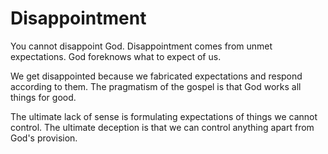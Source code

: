 # Disappointment

You cannot disappoint God.  Disappointment comes from unmet expectations.  God foreknows what to expect of us.

We get disappointed because we fabricated expectations and respond according to them.  The pragmatism of the gospel is that God works all things for good.

The ultimate lack of sense is formulating expectations of things we cannot control.  The ultimate deception is that we can control anything apart from God's provision.



